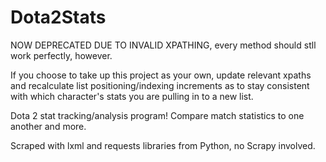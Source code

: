 # Dota2Stats

NOW DEPRECATED DUE TO INVALID XPATHING, every method should stll work perfectly, however.

If you choose to take up this project as your own, update relevant xpaths and recalculate list positioning/indexing increments as to stay consistent with which character's stats you are pulling in to a new list. 


Dota 2 stat tracking/analysis program! Compare match statistics to one another and more.

Scraped with lxml and requests libraries from Python, no Scrapy involved.
